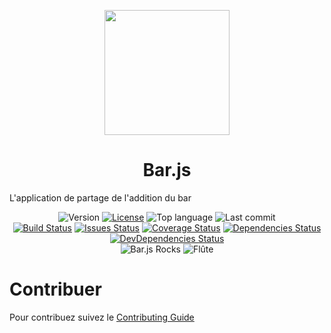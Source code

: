 <p align="center">
    <a href="http://bar.nexk.fr/" target="_blank"><img width="200" src="http://bar.nexk.fr/src/img/favicon/bar.svg"></a>
    <h1 align="center">Bar.js</h1>
    L'application de partage de l'addition du bar
</p>
<p align="center">
  <img src="https://img.shields.io/github/package-json/v/DaedalusDev/bar.js.svg" alt="Version">
  <a href="https://github.com/DaedalusDev/bar.js/blob/master/LICENSE"><img src="https://img.shields.io/github/license/DaedalusDev/bar.js.svg" alt="License"></a>
  <img src="https://img.shields.io/github/languages/top/DaedalusDev/bar.js.svg" alt="Top language">
  <img src="https://img.shields.io/github/last-commit/DaedalusDev/bar.js.svg" alt="Last commit">
  <br>
  <a href="https://travis-ci.org/DaedalusDev/bar.js" target="_blank"><img src="https://travis-ci.org/DaedalusDev/bar.js.svg?branch=master" alt="Build Status"></a>
  <a href="https://github.com/DaedalusDev/bar.js/issues"><img src="https://img.shields.io/github/issues/DaedalusDev/bar.js.svg" alt="Issues Status"></a>
  <a href="https://codecov.io/gh/DaedalusDev/bar.js" target="_blank"><img src="https://codecov.io/gh/DaedalusDev/bar.js/branch/master/graph/badge.svg" alt="Coverage Status"></a>
  <a href="https://david-dm.org/DaedalusDev/bar.js" target="_blank"><img src="https://david-dm.org/DaedalusDev/bar.js/status.svg" alt="Dependencies Status"></a>
  <a href="https://david-dm.org/DaedalusDev/bar.js?type=dev" target="_blank"><img src="https://david-dm.org/DaedalusDev/bar.js/dev-status.svg" alt="DevDependencies Status"></a>
  <br>
  <img src="https://img.shields.io/badge/Bar.js-Rocks-blue.svg" alt="Bar.js Rocks">
  <img src="https://img.shields.io/badge/Flûte-Corp.-blue.svg" alt=Flûte Corp.">
</p>

# Contribuer

Pour contribuez suivez le [Contributing Guide](https://github.com/DaedalusDev/bar.js/blob/master/.github/CONTRIBUTING.md)